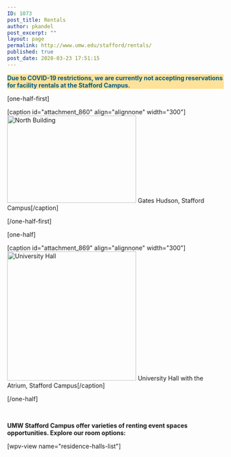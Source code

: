 ```yaml
---
ID: 1073
post_title: Rentals
author: pkandel
post_excerpt: ""
layout: page
permalink: http://www.umw.edu/stafford/rentals/
published: true
post_date: 2020-03-23 17:51:15
---
```

<p style="color: #005a87;background-color: #ffe299"><strong>Due to COVID-19 restrictions, we are currently not accepting reservations for facility rentals at the Stafford Campus.</strong></p>
[one-half-first]

[caption id="attachment_860" align="alignnone" width="300"]<img class="size-medium wp-image-860" src="http://www.umw.edu/staffordwp-content/uploads/sites/28/2015/08/stafford52-300x203.jpg" alt="North Building" width="300" height="203" /> Gates Hudson, Stafford Campus[/caption]

[/one-half-first]

[one-half]

[caption id="attachment_869" align="alignnone" width="300"]<img class="wp-image-869 size-medium" src="http://www.umw.edu/staffordwp-content/uploads/sites/28/2015/08/NS-UMW-Stafford-2-XL-300x191.jpg" alt="University Hall" width="300" /> University Hall with the Atrium, Stafford Campus[/caption]

[/one-half]

&nbsp;

<strong>UMW Stafford Campus offer varieties of renting event spaces opportunities. Explore our room options:</strong>

[wpv-view name="residence-halls-list"]